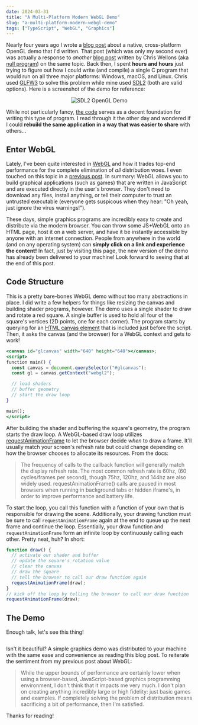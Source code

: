 ```yaml
---
date: 2024-03-31
title: "A Multi-Platform Modern WebGL Demo"
slug: "a-multi-platform-modern-webgl-demo"
tags: ["TypeScript", "WebGL", "Graphics"]
---
```


Nearly four years ago I wrote a [blog post](/posts/a-multi-platform-modern-opengl-demo-with-sdl2/) about a native, cross-platform OpenGL demo that I'd written.
That post (which was only my second ever) was actually a response to _another_ [blog post](https://nullprogram.com/blog/2015/06/06/) written by Chris Wellons (aka [null program](https://nullprogram.com/)) on the same topic.
Back then, I spent **hours and hours** just trying to figure out how I could write (and compile) a single C program that would run on all three major platforms: Windows, macOS, and Linux.
Chris used [GLFW3](https://www.glfw.org/) to solve this problem while mine used [SDL2](https://www.libsdl.org/) (both are valid options).
Here is a screenshot of the demo for reference:

<div style="display:flex;justify-content:center">
	<img src="/images/sdl2-opengl-demo.webp" alt="SDL2 OpenGL Demo">
</div>

While not particularly fancy, [the code](https://github.com/theandrew168/sdl2-opengl-demo) serves as a decent foundation for writing this type of program.
I read through it the other day and wondered if I could **rebuild the same application in a way that was easier to share** with others...

## Enter WebGL

Lately, I've been quite interested in [WebGL](https://developer.mozilla.org/en-US/docs/Web/API/WebGL_API) and how it trades top-end performance for the complete elimination of _all_ distribution woes.
I even touched on this topic in a [previous post](/posts/why-write/#webgl-rocks).
In summary: WebGL allows you to build graphical applications (such as games) that are written in JavaScript and are executed directly in the user's browser.
They don't need to download any files, install anything, or tell their computer to trust an untrusted executable (everyone gets suspicous when they hear: "Oh yeah, just ignore the virus warnings!").

These days, simple graphics programs are incredibly easy to create and distribute via the modern browser.
You can throw some JS+WebGL onto an HTML page, host it on a web server, and have it be instantly accessible by anyone with an internet connection.
People from anywhere in the world (and on any operating system) can **simply click on a link and experience the content!**
In fact, just by visiting this page, the new version of the demo has already been delivered to your machine!
Look forward to seeing that at the end of this post.

## Code Structure

This is a pretty bare-bones WebGL demo without too many abstractions in place.
I did write a few helpers for things like resizing the canvas and building shader programs, however.
The demo uses a single shader to draw and rotate a red square.
A single buffer is used to hold all four of the square's vertices (2D points, one for each corner).
The program starts by querying for an [HTML canvas element](https://developer.mozilla.org/en-US/docs/Web/API/Canvas_API) that is included just before the script.
Then, it asks the canvas (and the browser) for a WebGL context and gets to work!

```jsx
<canvas id="glcanvas" width="640" height="640"></canvas>;
<script>
function main() {
  const canvas = document.querySelector("#glcanvas");
  const gl = canvas.getContext("webgl2");

  // load shaders
  // buffer geometry
  // start the draw loop
}

main();
</script>
```

After building the shader and buffering the square's geometry, the program starts the draw loop.
A WebGL-based draw loop utilizes [requestAnimationFrame](https://developer.mozilla.org/en-US/docs/Web/API/window/requestAnimationFrame) to let the browser decide _when_ to draw a frame.
It'll usually match your screen's refresh rate but could change depending on how the browser chooses to allocate its resources.
From the docs:

> The frequency of calls to the callback function will generally match the display refresh rate. The most common refresh rate is 60hz, (60 cycles/frames per second), though 75hz, 120hz, and 144hz are also widely used. requestAnimationFrame() calls are paused in most browsers when running in background tabs or hidden iframe's, in order to improve performance and battery life.

To start the loop, you call this function with a function of your own that is responsible for drawing the scene.
Additionally, your drawing function must be sure to call `requestAnimationFrame` again at the end to queue up the next frame and continue the loop.
Essentially, your draw function and `requestAnimationFrame` form an infinite loop by continuously calling each other.
Pretty neat, huh?
In short:

```js
function draw() {
  // activate our shader and buffer
  // update the square's rotation value
  // clear the canvas
  // draw the square
  // tell the browser to call our draw function again
  requestAnimationFrame(draw);
}
// kick off the loop by telling the browser to call our draw function
requestAnimationFrame(draw);
```

## The Demo

Enough talk, let's see this thing!

<!-- WebGL Demo Code Starts Here! -->
<div style="display:flex;justify-content:center">
	<canvas id="glcanvas" width="640" height="640" style="max-width:100%"></canvas>
</div>

<script>
	function resizeGL(gl) {
		const canvas = gl.canvas;
		const width = canvas.clientWidth;
		const height = canvas.clientHeight;
		if (gl.canvas.width != width || gl.canvas.height != height) {
			gl.canvas.width = width;
			gl.canvas.height = height;
			gl.viewport(0, 0, width, height);
		}
	}

	function compileShader(gl, shader, source) {
		gl.shaderSource(shader, source);

		gl.compileShader(shader);
		if (!gl.getShaderParameter(shader, gl.COMPILE_STATUS)) {
			throw new Error(gl.getShaderInfoLog(shader));
		}
	}

	function linkProgram(gl, program, vertShader, fragShader) {
		gl.attachShader(program, vertShader);
		gl.attachShader(program, fragShader);

		gl.linkProgram(program);
		if (!gl.getProgramParameter(program, gl.LINK_STATUS)) {
			throw new Error(gl.getProgramInfoLog(program));
		}

		gl.detachShader(program, vertShader);
		gl.detachShader(program, fragShader);
	}

	function compileAndLinkShader(gl, vertSource, fragSource) {
		const vertShader = gl.createShader(gl.VERTEX_SHADER);
		compileShader(gl, vertShader, vertSource);

		const fragShader = gl.createShader(gl.FRAGMENT_SHADER);
		compileShader(gl, fragShader, fragSource);

		const program = gl.createProgram();
		linkProgram(gl, program, vertShader, fragShader);

		gl.deleteShader(vertShader);
		gl.deleteShader(fragShader);

		return program
	}

	function main() {
		const canvas = document.querySelector("#glcanvas");

		const gl = canvas.getContext("webgl2");
		if (gl === null) {
			const msg = "Unable to initialize WebGL2. Your browser or machine may not support it.";
			throw new Error(msg);
		}

		console.log("WebGL Vendor:   %s\n", gl.getParameter(gl.VENDOR));
		console.log("WebGL Renderer: %s\n", gl.getParameter(gl.RENDERER));
		console.log("WebGL Version:  %s\n", gl.getParameter(gl.VERSION));
		console.log("GLSL Version:   %s\n", gl.getParameter(gl.SHADING_LANGUAGE_VERSION));

		const vertSource = `
		    #version 300 es

			in vec2 aPosition;

			uniform float uAngle;

			void main() {
				mat2 rotate = mat2(cos(uAngle), -sin(uAngle), sin(uAngle), cos(uAngle));
				gl_Position = vec4(0.75 * rotate * aPosition, 0.0, 1.0);
			}
		`;
		const fragSource = `
		    #version 300 es
			precision highp float;

			out vec4 vColor;

			void main() {
			    vColor = vec4(1, 0.15, 0.15, 1);
			}
		`;
		const shader = compileAndLinkShader(gl, vertSource.trim(), fragSource.trim());

		const uAngle = gl.getUniformLocation(shader, "uAngle");

		const square = [
			-1.0,  1.0,
			-1.0, -1.0,
			 1.0,  1.0,
			 1.0, -1.0,
		];

		const vao = gl.createVertexArray();
		gl.bindVertexArray(vao);

		const vbo = gl.createBuffer();
		gl.bindBuffer(gl.ARRAY_BUFFER, vbo);
		gl.bufferData(gl.ARRAY_BUFFER, new Float32Array(square), gl.STATIC_DRAW);

		gl.enableVertexAttribArray(0);
		gl.vertexAttribPointer(0, 2, gl.FLOAT, false, 8, 0);

		gl.bindVertexArray(null);

		function draw(time) {
			resizeGL(gl);
			gl.clearColor(0.15, 0.15, 0.15, 1.0);
			gl.clear(gl.COLOR_BUFFER_BIT);

			const angle = time / 1000;
			gl.useProgram(shader);
			gl.uniform1f(uAngle, angle);
			gl.bindVertexArray(vao);
			gl.drawArrays(gl.TRIANGLE_STRIP, 0, 4);

			requestAnimationFrame(draw);
		}

		requestAnimationFrame(draw);
	}

	main();
</script>
<!-- WebGL Demo Code Ends Here -->

Isn't it beautiful?
A simple graphics demo was distributed to your machine with the same ease and convenience as reading this blog post.
To reiterate the sentiment from my previous post about WebGL:

> While the upper bounds of performance are certainly lower when using a browser-based, JavaScript-based graphics programming environment, I don't think that it impacts me very much.
> I don't plan on creating anything incredibly large or high fidelity: just basic games and examples.
> If completely solving the problem of distribution means sacrificing a bit of performance, then I'm satisfied.

Thanks for reading!
